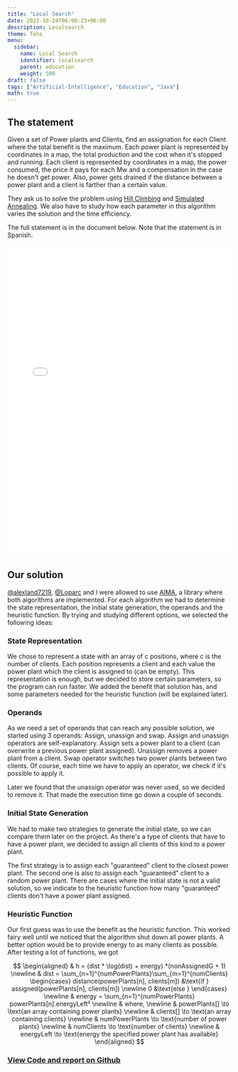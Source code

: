 ```yaml
---
title: "Local Search"
date: 2022-10-24T06:00:23+06:00
description: Localsearch
theme: Toha
menu:
  sidebar:
    name: Local Search
    identifier: localsearch
    parent: education
    weight: 500
draft: false
tags: ["Artificial-Intelligence", "Education", "Java"]
math: true
---
```


## The statement
Given a set of Power plants and Clients, find an assignation for each Client where the total benefit is the maximum. Each power plant is represented by coordinates in a map, the total production and the cost when it's stopped and running. Each client is represented by coordinates in a map, the power consumed, the price it pays for each Mw and a compensation in the case he doesn't get power. Also, power gets drained if the distance between a power plant and a client is farther than a certain value.

They ask us to solve the problem using [Hill Climbing](https://en.wikipedia.org/wiki/Hill_climbing) and [Simulated Annealing](https://en.wikipedia.org/wiki/Simulated_annealing). We also have to study how each parameter in this algorithm varies the solution and the time efficiency.

The full statement is in the document below. Note that the statement is in Spanish.

<embed src="PracticaBusqueda-local.pdf" width="100%" height="700" type="application/pdf">

## Our solution
[@alexland7219](https://github.com/alexland7219), [@Loparc](https://github.com/Loparc) and I were allowed to use [AIMA](https://github.com/aimacode/aima-java), a library where both algorithms are implemented. For each algorithm we had to determine the state representation, the initial state generation, the operands and the heuristic function. By trying and studying different options, we selected the following ideas:

### State Representation
We chose to represent a state with an array of c positions, where c is the number of clients. Each position represents a client and each value the power plant which the client is assigned to (can be empty). This representation is enough, but we decided to store certain parameters, so the program can run faster. We added the benefit that solution has, and some parameters needed for the heuristic function (will be explained later).

### Operands
As we need a set of operands that can reach any possible solution, we started using 3 operands: Assign, unassign and swap. Assign and unassign operators are self-explanatory. Assign sets a power plant to a client (can overwrite a previous power plant assigned). Unassign removes a power plant from a client. Swap operator switches two power plants between two clients. Of course, each time we have to apply an operator, we check if it's possible to apply it.

Later we found that the unassign operator was never used, so we decided to remove it. That made the execution time go down a couple of seconds.

### Initial State Generation
We had to make two strategies to generate the initial state, so we can compare them later on the project. As there's a type of clients that have to have a power plant, we decided to assign all clients of this kind to a power plant.

The first strategy is to assign each "guaranteed" client to the closest power plant. The second one is also to assign each "guaranteed" client to a random power plant. There are cases where the initial state is not a valid solution, so we indicate to the heuristic function how many "guaranteed" clients don't have a power plant assigned.

### Heuristic Function
Our first guess was to use the benefit as the heuristic function. This worked fairy well until we noticed that the algorithm shut down all power plants. A better option would be to provide energy to as many clients as possible. After testing a lot of functions, we got

<link rel="stylesheet" href="https://cdn.jsdelivr.net/npm/katex@0.16.8/dist/katex.min.css" integrity="sha384-GvrOXuhMATgEsSwCs4smul74iXGOixntILdUW9XmUC6+HX0sLNAK3q71HotJqlAn" crossorigin="anonymous">
<script defer src="https://cdn.jsdelivr.net/npm/katex@0.16.8/dist/katex.min.js" integrity="sha384-cpW21h6RZv/phavutF+AuVYrr+dA8xD9zs6FwLpaCct6O9ctzYFfFr4dgmgccOTx" crossorigin="anonymous"></script>
<script defer src="https://cdn.jsdelivr.net/npm/katex@0.16.8/dist/contrib/auto-render.min.js" integrity="sha384-+VBxd3r6XgURycqtZ117nYw44OOcIax56Z4dCRWbxyPt0Koah1uHoK0o4+/RRE05" crossorigin="anonymous"
    onload="renderMathInElement(document.body);"></script>

$$
\begin{aligned}
 & h = (dist * \log(dist) + energy) *(nonAssignedG + 1) \newline
 & dist = \sum_{n=1}^{numPowerPlants}\sum_{m=1}^{numClients}
 \begin{cases}
 distance(powerPlants[n], clients[m]) &\text{if } assigned(powerPlants[n], clients[m]) \newline
 0 &\text{else }
 \end{cases} \newline
& energy = \sum_{n=1}^{numPowerPlants} powerPlants[n].energyLeft² \newline
& where, \newline
& powerPlants[] \to \text{an array containing power plants} \newline
& clients[] \to \text{an array containing clients} \newline
& numPowerPlants \to \text{number of power plants} \newline
& numClients \to \text{number of clients} \newline
& energyLeft \to \text{energy the specified power plant has available}
\end{aligned}
$$

### [View Code and report on <i class="fab fa-github"></i>Github](https://github.com/BernatBC/LocalSearch) 
